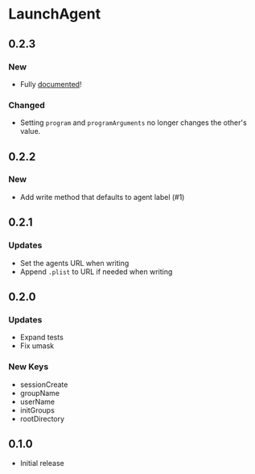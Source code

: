 # LaunchAgent

## 0.2.3

### New

- Fully [documented](https://emorydunn.github.io/LaunchAgent/)!

### Changed

- Setting `program` and `programArguments` no longer changes the other's value.

## 0.2.2

### New

- Add write method that defaults to agent label (#1)

## 0.2.1

### Updates
- Set the agents URL when writing
- Append `.plist` to URL if needed when writing

## 0.2.0

### Updates
- Expand tests
- Fix umask

### New Keys
- sessionCreate
- groupName
- userName
- initGroups
- rootDirectory


## 0.1.0

- Initial release

